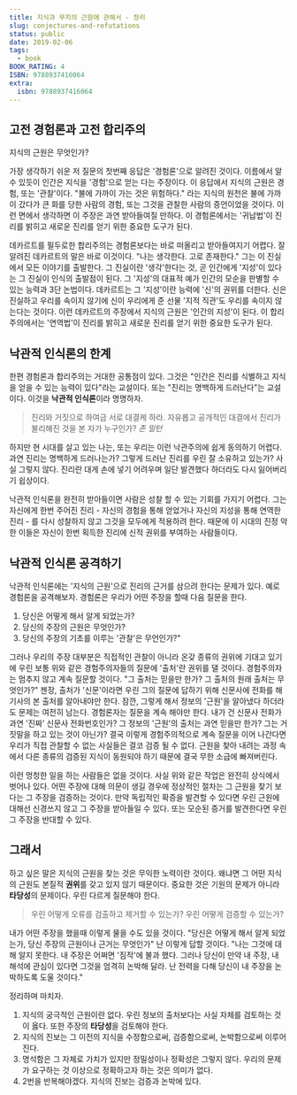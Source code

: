 ```yaml
---
title: 지식과 무지의 근원에 관해서 - 정리
slug: conjectures-and-refutations
status: public
date: 2019-02-06
tags:
  - book
BOOK_RATING: 4
ISBN: 9788937416064
extra:
  isbn: 9788937416064
---
```


## 고전 경험론과 고전 합리주의

지식의 근원은 무엇인가? 

가장 생각하기 쉬운 저 질문의 첫번째 응답은 '경험론'으로 알려진 것이다. 이름에서 알 수 있듯이 인간은 지식을 '경험'으로 얻는 다는 주장이다. 이 응답에서 지식의 근원은 경험, 또는 '관찰'이다. "불에 가까이 가는 것은 위험하다." 라는 지식의 원천은 불에 가까이 갔다가 큰 화를 당한 사람의 경험, 또는 그것을 관찰한 사람의 증언이었을 것이다. 이런 면에서 생각하면 이 주장은 과연 받아들여질 만하다. 이 경험론에서는 '귀납법'이 진리를 밝히고 새로운 진리를 얻기 위한 중요한 도구가 된다.

데카르트를 필두로한 합리주의는 경험론보다는 바로 떠올리고 받아들여지기 어렵다. 잘 알려진 데카르트의 말은 바로 이것이다. "나는 생각한다. 고로 존재한다." 그는 이 진실에서 모든 이야기를 출발한다. 그 진실이란 '생각'한다는 것, 곧 인간에게 '지성'이 있다는 그 진실이 인식의 출발점이 된다. 그 '지성'의 대표적 예가 인간의 모순을 판별할 수 있는 능력과 3단 논법이다. 데카르트는 그 '지성'이란 능력에 '신'의 권위를 더한다. 신은 진실하고 우리를 속이지 않기에 신이 우리에게 준 선물 '지적 직관'도 우리를 속이지 않는다는 것이다. 이런 데카르트의 주장에서 지식의 근원은 '인간의 지성'이 된다. 이 합리주의에서는 '연역법'이 진리를 밝히고 새로운 진리를 얻기 위한 중요한 도구가 된다. 

## 낙관적 인식론의 한계
한편 경험론과 합리주의는 거대한 공통점이 있다. 그것은 "인간은 진리를 식별하고 지식을 얻을 수 있는 능력이 있다"라는 교설이다. 또는 "진리는 명백하게 드러난다"는 교설이다. 이것을 **낙관적 인식론**이라 명명하자.

  >진리와 거짓으로 하여금 서로 대결케 하라. 자유롭고 공개적인 대결에서 진리가 불리해진 것을 본 자가 누구인가? <cite> 존 밀턴 </cite>

하지만 현 시대를 살고 있는 나는, 또는 우리는 이런 낙관주의에 쉽게 동의하기 어렵다. 과연 진리는 명백하게 드러나는가? 그렇게 드러난 진리를 우린 잘 소유하고 있는가? 사실 그렇지 않다. 진리란 대게 손에 넣기 어려우며 일단 발견했다 하더라도 다시 잃어버리기 쉽상이다.

낙관적 인식론을 완전히 받아들이면 사람은 성찰 할 수 있는 기회를 가지기 어렵다. 그는 자신에게 한번 주어진 진리 - 자신의 경험을 통해 얻었거나 자신의 지성을 통해 연역한 진리 - 를 다시 성찰하지 않고 그것을 모두에게 적용하려 한다. 때문에 이 시대의 진정 악한 이들은 자신이 한번 획득한 진리에 신적 권위를 부여하는 사람들이다. 

## 낙관적 인식론 공격하기
낙관적 인식론에는 '지식의 근원'으로 진리의 근거를 삼으려 한다는 문제가 있다. 예로 경험론을 공격해보자. 경험론은 우리가 어떤 주장을 할때 다음 질문을 한다. 

 1. 당신은 어떻게 해서 알게 되었는가? 
 2. 당신의 주장의 근원은 무엇인가?
 3. 당신의 주장의 기초를 이루는 '관찰'은 무언인가?"  

그러나 우리의 주장 대부분은 직접적인 관찰이 아니라 온갖 종류의 권위에 기대고 있기에 우린 보통 위와 같은 경험주의자들의 질문에 '출처'란 권위를 댈 것이다. 경험주의자는 멈추지 않고 계속 질문할 것이다. "그 출처는 믿을만 한가? 그 출처의 원래 출처는 무엇인가?" 젠장, 출처가 '신문'이라면 우린 그의 질문에 답하기 위해 신문사에 전화를 해 기사의 본 출처를 알아내야만 한다. 잠깐, 그렇게 해서 정보의 '근원'을 알아냈다 하더라도 문제는 여전히 남는다. 경험론자는 질문을 계속 해야만 한다. 내가 건 신문사 전화가 과연 '진짜' 신문사 전화번호인가? 그 정보의 '근원'의 출처는 과연 믿을만 한가? 그는 거짓말을 하고 있는 것이 아닌가? 결국 이렇게 경험주의적으로 계속 질문을 이어 나간다면 우리가 직접 관찰할 수 없는 사실들은 결코 검증 될 수 없다. 근원을 찾아 내려는 과정 속에서 다른 종류의 검증된 지식이 동원되야 하기 때문에 결국 무한 소급에 빠져버린다. 

이런 멍청한 일을 하는 사람들은 없을 것이다. 사실 위와 같은 작업은 완전히 상식에서 벗어나 있다. 어떤 주장에 대해 의문이 생길 경우에 정상적인 절차는 그 근원을 찾기 보다는 그 주장을 검증하는 것이다. 만약 독립적인 확증을 발견할 수 있다면 우린 근원에 대해선 신경쓰지 않고 그 주장을 받아들일 수 있다. 또는 모순된 증거를 발견한다면 우린 그 주장을 반대할 수 있다. 

## 그래서
하고 싶은 말은 지식의 근원을 찾는 것은 무익한 노력이란 것이다. 왜냐면 그 어떤 지식의 근원도 본질적 **권위**를 갖고 있지 않기 때문이다. 중요한 것은 기원의 문제가 아니라 **타당성**의 문제이다. 우린 다르게 질문해야 한다. 

  >우린 어떻게 오류를 검출하고 제거할 수 있는가? 우린 어떻게 검증할 수 있는가? 

내가 어떤 주장을 했을때 이렇게 물을 수도 있을 것이다. "당신은 어떻게 해서 알게 되었는가, 당신 주장의 근원이나 근거는 무엇인가" 난 이렇게 답할 것이다. "나는 그것에 대해 알지 못한다. 내 주장은 어쩌면 '짐작'에 불과 했다. 그러나 당신이 만약 내 주장, 내 해석에 관심이 있다면 그것을 엄격히 논박해 달라. 난 전력을 다해 당신이 내 주장을 논박하도록 도울 것이다." 

정리하며 마치자. 

 1. 지식의 궁극적인 근원이란 없다. 우린 정보의 출처보다는 사실 자체를 검토하는 것이 옳다. 또한 주장의 **타당성**을 검토해야 한다.
 2. 지식의 진보는 그 이전의 지식을 수정함으로써, 검증함으로써, 논박함으로써 이루어진다. 
 3. 명석함은 그 자체로 가치가 있지만 정밀성이나 정확성은 그렇지 않다. 우리의 문제가 요구하는 것 이상으로 정확하고자 하는 것은 의미가 없다. 
 4. 2번을 반복해야겠다. 지식의 진보는 검증과 논박에 있다.
